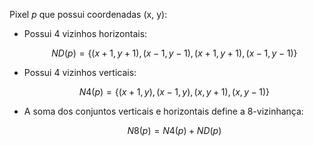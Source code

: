 Pixel *p* que possui coordenadas (x, y):

- Possui 4 vizinhos horizontais:

  $$ND(p) = \{(x + 1, y + 1), (x - 1, y - 1), (x + 1, y + 1), (x - 1, y - 1)\}$$

- Possui 4 vizinhos verticais:

  $$N4(p) = \{(x + 1, y), (x - 1, y), (x, y + 1), (x, y - 1)\}$$

- A soma dos conjuntos verticais e horizontais define a 8-vizinhança:

  $$N8(p) = N4(p) + ND(p)$$
